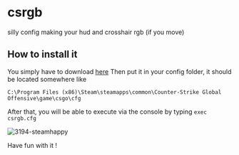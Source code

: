 # csrgb
silly config making your hud and crosshair rgb (if you move)

## How to install it
You simply have to download [here](https://github.com/Maeeeel/csrbg/releases/tag/buh/)
Then put it in your config folder, it should be located somewhere like
```
C:\Program Files (x86)\Steam\steamapps\common\Counter-Strike Global Offensive\game\csgo\cfg
```
After that, you will be able to execute via the console by typing ``` exec csrgb.cfg ```

![3194-steamhappy](https://github.com/Maeeeel/csrbg/assets/118397237/9ff4154a-ee50-475d-a7c3-83f75073fcfe)

Have fun with it !

